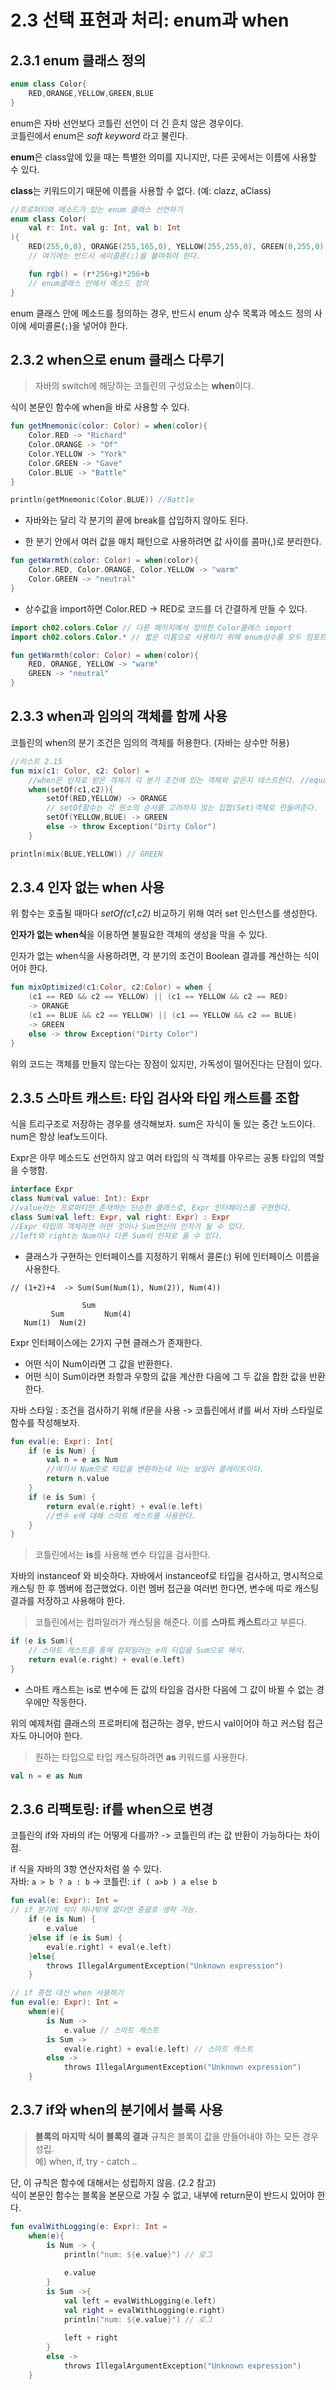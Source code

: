 # 2.3 선택 표현과 처리: enum과 when
## 2.3.1 enum 클래스 정의
```kotlin
enum class Color{
    RED,ORANGE,YELLOW,GREEN,BLUE
}
```
enum은 자바 선언보다 코틀린 선언이 더 긴 흔치 않은 경우이다.  
코틀린에서 enum은 _soft keyword_ 라고 불린다.

**enum**은 class앞에 있을 때는 특별한 의미를 지니지만, 다른 곳에서는 이름에 사용할 수 있다.

**class**는 키워드이기 때문에 이름을 사용할 수 없다. (예: clazz, aClass)

```kotlin
//프로퍼티와 메소드가 있는 enum 클래스 선언하기
enum class Color(
    val r: Int. val g: Int, val b: Int
){
    RED(255,0,0), ORANGE(255,165,0), YELLOW(255,255,0), GREEN(0,255,0);
    // 여기에는 반드시 세미콜론(;)을 붙여줘야 한다.

    fun rgb() = (r*256+g)*256+b
    // enum클래스 안에서 메소드 정의
} 
```
enum 클래스 안에 메소드를 정의하는 경우, 반드시 enum 상수 목록과 메소드 정의 사이에 세미콜론(`;`)을 넣어야 한다.

## 2.3.2 when으로 enum 클래스 다루기
> 자바의 switch에 해당하는 코틀린의 구성요소는 **when**이다.  


식이 본문인 함수에 when을 바로 사용할 수 있다.


```kotlin
fun getMnemonic(color: Color) = when(color){
    Color.RED -> "Richard"
    Color.ORANGE -> "Of"
    Color.YELLOW -> "York"
    Color.GREEN -> "Gave"
    Color.BLUE -> "Battle"
}

println(getMnemonic(Color.BLUE)) //Battle
```

- 자바와는 달리 각 분기의 끝에 break를 삽입하지 않아도 된다.

- 한 분기 안에서 여러 값을 매치 패턴으로 사용하려면 값 사이를 콤마(,)로 분리한다.


```kotlin
fun getWarmth(color: Color) = when(color){
    Color.RED, Color.ORANGE, Color.YELLOW -> "warm"
    Color.GREEN -> "neutral"
}
```

- 상수값을 import하면 Color.RED -> RED로 코드를 더 간결하게 만들 수 있다.


```kotlin
import ch02.colors.Color // 다른 패키지에서 정의한 Color클래스 import
import ch02.colors.Color.* // 짧은 이름으로 사용하기 위해 enum상수를 모두 임포트한다.

fun getWarmth(color: Color) = when(color){
    RED, ORANGE, YELLOW -> "warm"
    GREEN -> "neutral"
}
```

## 2.3.3 when과 임의의 객체를 함께 사용
코틀린의 when의 분기 조건은 임의의 객체를 허용한다. (자바는 상수만 허용)
```kotlin
//리스트 2.15
fun mix(c1: Color, c2: Color) = 
    //when은 인자로 받은 객체가 각 분기 조건에 있는 객체와 같은지 테스트한다. //equality(동등성)을 사용하여 각 객체를 비교함.
    when(setOf(c1,c2)){ 
        setOf(RED,YELLOW) -> ORANGE
        // setOf함수는 각 원소의 순서를 고려하지 않는 집합(Set)객체로 만들어준다. 
        setOf(YELLOW,BLUE) -> GREEN
        else -> throw Exception("Dirty Color")
    }

println(mix(BLUE,YELLOW)) // GREEN

```

## 2.3.4 인자 없는 when 사용
위 함수는 호출될 때마다 _setOf(c1,c2)_ 비교하기 위해 여러 set 인스턴스를 생성한다.

**인자가 없는 when식**을 이용하면 불필요한 객체의 생성을 막을 수 있다.

인자가 없는 when식을 사용하려면, 각 분기의 조건이 Boolean 결과를 계산하는 식이어야 한다.

```kotlin
fun mixOptimized(c1:Color, c2:Color) = when {
    (c1 == RED && c2 == YELLOW) || (c1 == YELLOW && c2 == RED)
    -> ORANGE
    (c1 == BLUE && c2 == YELLOW) || (c1 == YELLOW && c2 == BLUE)
    -> GREEN
    else -> throw Exception("Dirty Color")
}
```
위의 코드는 객체를 만들지 않는다는 장점이 있지만, 가독성이 떨어진다는 단점이 있다.

## 2.3.5 스마트 캐스트: 타입 검사와 타입 캐스트를 조합
식을 트리구조로 저장하는 경우를 생각해보자.
sum은 자식이 둘 있는 중간 노드이다.
num은 항상 leaf노드이다.

Expr은 아무 메소드도 선언하지 않고 여러 타입의 식 객체를 아우르는 공통 타입의 역할을 수행함.
```kotlin
interface Expr
class Num(val value: Int): Expr
//value라는 프로퍼티만 존재하는 단순한 클래스로, Expr 인터페이스를 구현한다.
class Sum(val left: Expr, val right: Expr) : Expr
//Expr 타입의 객체라면 어떤 것이나 Sum연산의 인자가 될 수 있다.
//left와 right는 Num이나 다른 Sum이 인자로 올 수 있다.
```
- 클래스가 구현하는 인터페이스를 지정하기 위해서 콜론(:) 뒤에 인터페이스 이름을 사용한다.

```
// (1+2)+4  -> Sum(Sum(Num(1), Num(2)), Num(4))

                Sum
         Sum         Num(4)
   Num(1)  Num(2) 

```
Expr 인터페이스에는 2가지 구현 클래스가 존재한다.
- 어떤 식이 Num이라면 그 값을 반환한다.
- 어떤 식이 Sum이라면 좌항과 우항의 값을 계산한 다음에 그 두 값을 합한 값을 반환한다.

자바 스타일 : 조건을 검사하기 위해 if문을 사용
-> 코틀린에서 if를 써서 자바 스타일로 함수를 작성해보자.

```kotlin
fun eval(e: Expr): Int{
    if (e is Num) {
        val n = e as Num
        //여기서 Num으로 타입을 변환하는데 이는 보일러 플레이트이다.
        return n.value
    }
    if (e is Sum) {
        return eval(e.right) + eval(e.left)
        //변수 e에 대해 스마트 캐스트를 사용한다.
    }
}
```
> 코틀린에서는 **is**를 사용해 변수 타입을 검사한다.

자바의 instanceof 와 비슷하다. 자바에서 instanceof로 타입을 검사하고, 명시적으로 캐스팅 한 후 멤버에 접근했었다. 이런 멤버 접근을 여러번 한다면, 변수에 따로 캐스팅 결과를 저장하고 사용해야 한다. 

> 코틀린에서는 컴파일러가 캐스팅을 해준다. 이를 **스마트 캐스트**라고 부른다.

```kotlin
if (e is Sum){
    // 스마트 캐스트를 통해 컴파일러는 e의 타입을 Sum으로 해석. 
    return eval(e.right) + eval(e.left)
}
```

- 스마트 캐스트는 is로 변수에 든 값의 타입을 검사한 다음에 그 값이 바뀔 수 없는 경우에만 작동한다.

위의 예제처럼 클래스의 프로퍼티에 접근하는 경우, 반드시 val이어야 하고 커스텀 접근자도 아니어야 한다.

> 원하는 타입으로 타입 캐스팅하려면 **as** 키워드를 사용한다.

```kotlin
val n = e as Num
```

## 2.3.6 리팩토링: if를 when으로 변경

코틀린의 if와 자바의 if는 어떻게 다를까? -> 코틀린의 if는 값 반환이 가능하다는 차이점.

if 식을 자바의 3항 연산자처럼 쓸 수 있다.   
자바: ` a > b ? a : b ` -> 코틀린: ` if ( a>b ) a else b `  

```kotlin
fun eval(e: Expr): Int = 
// if 분기에 식이 하나밖에 없다면 중괄호 생략 가능.
    if (e is Num) {
        e.value
    }else if (e is Sum) {
        eval(e.right) + eval(e.left)
    }else{
        throws IllegalArgumentException("Unknown expression")
    }

```

```kotlin
// if 중첩 대신 when 사용하기
fun eval(e: Expr): Int =
    when(e){
        is Num -> 
            e.value // 스마트 캐스트
        is Sum ->
            eval(e.right) + eval(e.left) // 스마트 캐스트
        else -> 
            throws IllegalArgumentException("Unknown expression")
    }

```

## 2.3.7 if와 when의 분기에서 블록 사용

> **블록의 마지막 식이 블록의 결과** 규칙은 블록이 값을 만들어내야 하는 모든 경우 성립.  
예) when, if, try - catch ..

단, 이 규칙은 함수에 대해서는 성립하지 않음. (2.2 참고)  
식이 본문인 함수는 블록을 본문으로 가질 수 없고, 내부에 return문이 반드시 있어야 한다.

```kotlin
fun evalWithLogging(e: Expr): Int =
    when(e){
        is Num -> {
            println("num: ${e.value}") // 로그
            
            e.value
        }
        is Sum ->{
            val left = evalWithLogging(e.left)
            val right = evalWithLogging(e.right)
            println("num: ${e.value}") // 로그
            
            left + right
        }
        else -> 
            throws IllegalArgumentException("Unknown expression")
    }

```

